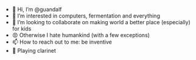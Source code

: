 - 👋 Hi, I’m @guandalf
- 👀 I’m interested in computers, fermentation and everything
- 💞️ I’m looking to collaborate on making world a better place (especially) for kids
- 😡 Otherwise I hate humankind (with a few exceptions)
- 📫 How to reach out to me: be inventive
- 🎵 Playing clarinet

<!---
guandalf/guandalf is a ✨ special ✨ repository because its `README.md` (this file) appears on your GitHub profile.
You can click the Preview link to take a look at your changes.
--->
